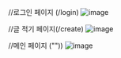 
//로그인 페이지 (/login)
![image](https://github.com/user-attachments/assets/cf72e969-6334-4c2f-9dc7-c1c414222084)


//글 적기 페이지(/create)
![image](https://github.com/user-attachments/assets/85c52f2c-635b-4350-9f2c-568144bda4e6)


//메인 페이지 (""))
![image](https://github.com/user-attachments/assets/5f452afd-7f41-441f-8372-3c0716c0477a)
